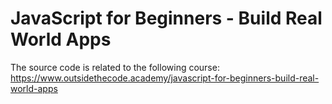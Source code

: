 # JavaScript for Beginners - Build Real World Apps

The source code is related to the following course:
https://www.outsidethecode.academy/javascript-for-beginners-build-real-world-apps
